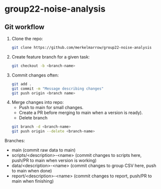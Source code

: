 # group22-noise-analysis

## Git workflow
1. Clone the repo:
   ```bash
   git clone https://github.com/merkelmarrow/group22-noise-analysis
   ```
2. Create feature branch for a given task:
   ```bash
   git checkout -b <branch-name>
   ```
3. Commit changes often:
   ```bash
   git add .
   git commit -m "Message describing changes"
   git push origin <branch name>
   ```
4. Merge changes into repo:
   - Push to main for small changes.
   - Create a PR before merging to main when a version is ready). 
   - Delete branch
   ```bash
   git branch -d <branch-name>
   git push origin --delete <branch-name>
   ```


Branches:
- main (commit raw data to main)
- scripts/\<description\>-\<name\> (commit changes to scripts here, push/PR to main when version is working)
- data/\<description\>-\<name\> (commit changes to group CSV here, push to main when done)
- report/\<description\>-\<name\> (commit changes to report, push/PR to main when finishing)
